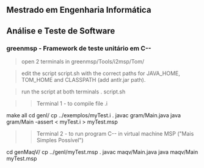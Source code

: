 ## Mestrado em Engenharia Informática
## Análise e Teste de Software
### greenmsp - Framework de teste unitário em C--

> open 2 terminals in greenmsp/Tools/i2msp/Tom/

> edit the script script.sh with the correct paths for JAVA_HOME, TOM_HOME and CLASSPATH (add antlr.jar path).

> run the script at both terminals
. script.sh 

>>Terminal 1 - to compile file .i

make all
cd genI/
cp ../exemplos/myTest.i .
javac gram/Main.java
java gram/Main -assert  < myTest.i > myTest.msp

>>Terminal 2 - to run program C-- in virtual machine MSP ("Mais Simples Possível")

cd genMaqV/
cp ../genI/myTest.msp .
javac maqv/Main.java
java maqv/Main myTest.msp
